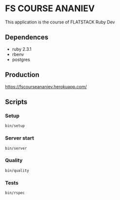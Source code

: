 # FS COURSE ANANIEV
This application is the course of FLATSTACK Ruby Dev
## Dependences
* ruby 2.3.1
* rbenv
* postgres

## Production
https://fscourseananiev.herokuapp.com/

## Scripts

### Setup
```
bin/setup
```
### Server start
```
bin/server
```
### Quality
```
bin/quality
```
### Tests
```
bin/rspec
```
